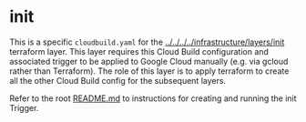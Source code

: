 # init

This is a specific `cloudbuild.yaml` for the [../../../../infrastructure/layers/init](../../../../infrastructure/layers/init/README.md) terraform layer. This layer requires this Cloud Build configuration and associated trigger to be applied to Google Cloud manually (e.g. via gcloud rather than Terraform). The role of this layer is to apply terraform to create all the other Cloud Build config for the subsequent layers.

Refer to the root [README.md](../../../../README.md) to instructions for creating and running the init Trigger.
